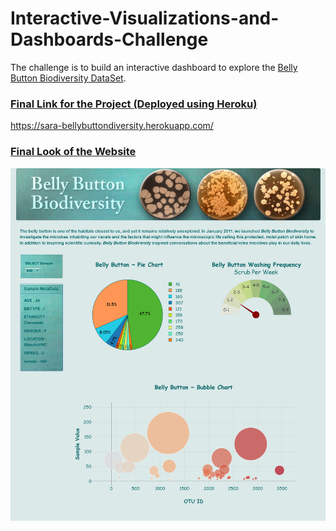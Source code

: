 # Interactive-Visualizations-and-Dashboards-Challenge
The challenge is to build an interactive dashboard to explore the [Belly Button Biodiversity DataSet](http://robdunnlab.com/projects/belly-button-biodiversity/).

### <ins> Final Link for the Project (Deployed using Heroku) </ins>

https://sara-bellybuttondiversity.herokuapp.com/

### <ins> Final Look of the Website </ins>

![Belly_Button_Biodiversity](Belly_Button.png)
